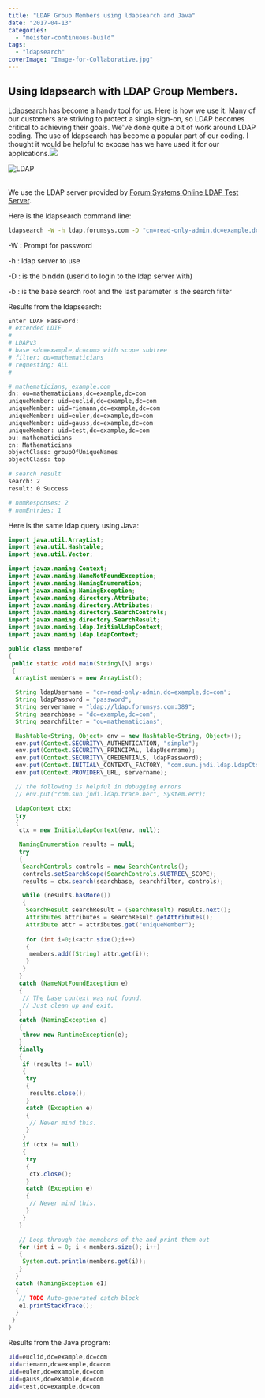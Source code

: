```yaml
---
title: "LDAP Group Members using ldapsearch and Java"
date: "2017-04-13"
categories: 
  - "meister-continuous-build"
tags: 
  - "ldapsearch"
coverImage: "Image-for-Collaborative.jpg"
---
```


## Using ldapsearch with LDAP Group Members.

Ldapsearch has become a handy tool for us. Here is how we use it. Many of our customers are striving to protect a single sign-on, so LDAP becomes critical to achieving their goals. We've done quite a bit of work around LDAP coding. The use of ldapsearch has become a popular part of our coding. I thought it would be helpful to expose has we have used it for our applications.![](images/Image-for-Collaborative-300x212.jpg)

<div>
<img src="/images/Image-for-Collaborative-300x212.jpg" alt="LDAP" />
</div>
<br>

We use the LDAP server provided by <a href="https://www.forumsys.com/2014/02/22/online-ldap-test-server/">Forum Systems Online LDAP Test Server</a>.

Here is the ldapsearch command line:

```bash
ldapsearch -W -h ldap.forumsys.com -D "cn=read-only-admin,dc=example,dc=com" -b "dc=example,dc=com" "ou=mathematicians"

```

\-W : Prompt for password

\-h : ldap server to use

\-D : is the binddn (userid to login to the ldap server with)

\-b : is the base search root and the last parameter is the search filter

Results from the ldapsearch:

```bash
Enter LDAP Password: 
# extended LDIF
#
# LDAPv3
# base <dc=example,dc=com> with scope subtree
# filter: ou=mathematicians
# requesting: ALL
#

# mathematicians, example.com
dn: ou=mathematicians,dc=example,dc=com
uniqueMember: uid=euclid,dc=example,dc=com
uniqueMember: uid=riemann,dc=example,dc=com
uniqueMember: uid=euler,dc=example,dc=com
uniqueMember: uid=gauss,dc=example,dc=com
uniqueMember: uid=test,dc=example,dc=com
ou: mathematicians
cn: Mathematicians
objectClass: groupOfUniqueNames
objectClass: top

# search result
search: 2
result: 0 Success

# numResponses: 2
# numEntries: 1
```

Here is the same ldap query using Java:

```java
import java.util.ArrayList;
import java.util.Hashtable;
import java.util.Vector;

import javax.naming.Context;
import javax.naming.NameNotFoundException;
import javax.naming.NamingEnumeration;
import javax.naming.NamingException;
import javax.naming.directory.Attribute;
import javax.naming.directory.Attributes;
import javax.naming.directory.SearchControls;
import javax.naming.directory.SearchResult;
import javax.naming.ldap.InitialLdapContext;
import javax.naming.ldap.LdapContext;

public class memberof
{
 public static void main(String\[\] args)
 {
  ArrayList members = new ArrayList();

  String ldapUsername = "cn=read-only-admin,dc=example,dc=com";
  String ldapPassword = "password";
  String servername = "ldap://ldap.forumsys.com:389";
  String searchbase = "dc=example,dc=com";
  String searchfilter = "ou=mathematicians";

  Hashtable<String, Object> env = new Hashtable<String, Object>();
  env.put(Context.SECURITY\_AUTHENTICATION, "simple");
  env.put(Context.SECURITY\_PRINCIPAL, ldapUsername);
  env.put(Context.SECURITY\_CREDENTIALS, ldapPassword);
  env.put(Context.INITIAL\_CONTEXT\_FACTORY, "com.sun.jndi.ldap.LdapCtxFactory");
  env.put(Context.PROVIDER\_URL, servername);

  // the following is helpful in debugging errors
  // env.put("com.sun.jndi.ldap.trace.ber", System.err);

  LdapContext ctx;
  try
  {
   ctx = new InitialLdapContext(env, null);

   NamingEnumeration results = null;
   try
   {
    SearchControls controls = new SearchControls();
    controls.setSearchScope(SearchControls.SUBTREE\_SCOPE);
    results = ctx.search(searchbase, searchfilter, controls);

    while (results.hasMore())
    {
     SearchResult searchResult = (SearchResult) results.next();
     Attributes attributes = searchResult.getAttributes();
     Attribute attr = attributes.get("uniqueMember");
     
     for (int i=0;i<attr.size();i++)
     {
      members.add((String) attr.get(i));
     }
    }
   }
   catch (NameNotFoundException e)
   {
    // The base context was not found.
    // Just clean up and exit.
   }
   catch (NamingException e)
   {
    throw new RuntimeException(e);
   }
   finally
   {
    if (results != null)
    {
     try
     {
      results.close();
     }
     catch (Exception e)
     {
      // Never mind this.
     }
    }
    if (ctx != null)
    {
     try
     {
      ctx.close();
     }
     catch (Exception e)
     {
      // Never mind this.
     }
    }
   }

   // Loop through the memebers of the and print them out
   for (int i = 0; i < members.size(); i++)
   {
    System.out.println(members.get(i));
   }
  }
  catch (NamingException e1)
  {
   // TODO Auto-generated catch block
   e1.printStackTrace();
  }
 }
}
```

Results from the Java program:

```bash
uid=euclid,dc=example,dc=com
uid=riemann,dc=example,dc=com
uid=euler,dc=example,dc=com
uid=gauss,dc=example,dc=com
uid=test,dc=example,dc=com
```
